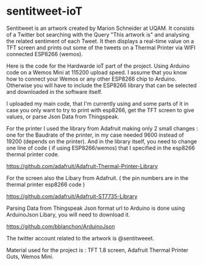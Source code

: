 # sentitweet-ioT
Sentitweet is an artwork created by Marion Schneider at UQAM.  It consists of a Twitter bot searching with the Query "This artwork is" and analysing the related sentiment of each Tweet. It then displays a real-time value on a TFT screen and prints out some of the tweets on a Thermal Printer via WIFI connected ESP8266 (wemos).

Here is the code for the Hardwarde ioT part of the project. Using Arduino code on a Wemos Mini at 115200 upload speed. I assume that you know how to connect your Wemos or any other ESP8266 chip to Arduino. Otherwise you will have to include the ESP8266 library that can be selected and downloaded in the software itself.

I uploaded my main code, that I'm currently using and some parts of it in case you only want to try to print with esp8266, get the TFT screen to give values, or parse Json Data from Thingspeak.

For the printer I used the library from Adafruit making only 2 small changes : one for the Baudrate of the printer, in my case needed 9600 instead of 19200 (depends on the printer). And in the library itself, you need to change one line of code ( if using ESP8266/wemos) that I specified in the esp8266 thermal printer code.

https://github.com/adafruit/Adafruit-Thermal-Printer-Library

For the screen also the Libary from Adafruit. ( the pin numbers are in the thermal printer esp8266 code )

https://github.com/adafruit/Adafruit-ST7735-Library

Parsing Data from Thingspeak Json format url to Arduino is done using ArduinoJson Libary, you will need to download it.

https://github.com/bblanchon/ArduinoJson

The twitter account related to the artwork is @sentitweeet.

Material used for the project is : TFT 1.8 screen, Adafruit Thermal Printer Guts, Wemos Mini.
